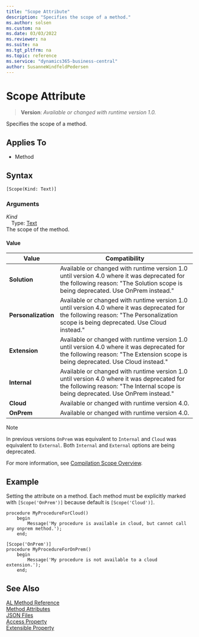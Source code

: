 ```yaml
---
title: "Scope Attribute"
description: "Specifies the scope of a method."
ms.author: solsen
ms.custom: na
ms.date: 03/03/2022
ms.reviewer: na
ms.suite: na
ms.tgt_pltfrm: na
ms.topic: reference
ms.service: "dynamics365-business-central"
author: SusanneWindfeldPedersen
---
```

[//]: # (START>DO_NOT_EDIT)
[//]: # (IMPORTANT:Do not edit any of the content between here and the END>DO_NOT_EDIT.)
[//]: # (Any modifications should be made in the .xml files in the ModernDev repo.)

# Scope Attribute
> **Version**: _Available or changed with runtime version 1.0._

Specifies the scope of a method.


## Applies To

- Method


## Syntax

```AL
[Scope(Kind: Text)]
```

### Arguments
*Kind*  
&emsp;Type: [Text](../methods-auto/text/text-data-type.md)  
The scope of the method.  
#### Value

|Value|Compatibility|
|-----------|---------------------------------------|
|**Solution**|Available or changed with runtime version 1.0 until version 4.0 where it was deprecated for the following reason: "The Solution scope is being deprecated. Use OnPrem instead."|
|**Personalization**|Available or changed with runtime version 1.0 until version 4.0 where it was deprecated for the following reason: "The Personalization scope is being deprecated. Use Cloud instead."|
|**Extension**|Available or changed with runtime version 1.0 until version 4.0 where it was deprecated for the following reason: "The Extension scope is being deprecated. Use Cloud instead."|
|**Internal**|Available or changed with runtime version 1.0 until version 4.0 where it was deprecated for the following reason: "The Internal scope is being deprecated. Use OnPrem instead."|
|**Cloud**|Available or changed with runtime version 4.0.|
|**OnPrem**|Available or changed with runtime version 4.0.|

[//]: # (IMPORTANT: END>DO_NOT_EDIT)

> [!NOTE]  
> In previous versions `OnPrem` was equivalent to `Internal` and `Cloud` was equivalent to `External`. Both `Internal` and `External` options are being deprecated.

For more information, see [Compilation Scope Overview](../devenv-compilation-scope-overview.md).

## Example

Setting the attribute on a method. Each method must be explicitly marked with `[Scope('OnPrem')]` because default is `[Scope('Cloud')]`.

```AL
procedure MyProcedureForCloud()
    begin
        Message('My procedure is available in cloud, but cannot call any onprem method.');
    end;

[Scope('OnPrem')]
procedure MyProcedureForOnPrem()
    begin
        Message('My procedure is not available to a cloud extension.');
    end;

```
  
## See Also

[AL Method Reference](../methods-auto/library.md)  
[Method Attributes](devenv-method-attributes.md)  
[JSON Files](../devenv-json-files.md)  
[Access Property](../properties/devenv-access-property.md)  
[Extensible Property](../properties/devenv-extensible-property.md)